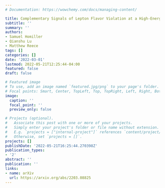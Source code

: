 ```yaml
---
# Documentation: https://wowchemy.com/docs/managing-content/

title: Complementary Signals of Lepton Flavor Violation at a High-Energy Muon Collider
subtitle: ''
summary: ''
authors:
- Samuel Homiller
- Qianshu Lu
- Matthew Reece
tags: []
categories: []
date: '2022-03-01'
lastmod: 2022-05-21T12:25:44-04:00
featured: false
draft: false

# Featured image
# To use, add an image named `featured.jpg/png` to your page's folder.
# Focal points: Smart, Center, TopLeft, Top, TopRight, Left, Right, BottomLeft, Bottom, BottomRight.
image:
  caption: ''
  focal_point: ''
  preview_only: false

# Projects (optional).
#   Associate this post with one or more of your projects.
#   Simply enter your project's folder or file name without extension.
#   E.g. `projects = ["internal-project"]` references `content/project/deep-learning/index.md`.
#   Otherwise, set `projects = []`.
projects: []
publishDate: '2022-05-21T16:25:44.270398Z'
publication_types:
- '2'
abstract: ''
publication: ''
links:
- name: arXiv
  url: https://arxiv.org/abs/2203.08825
---
```


